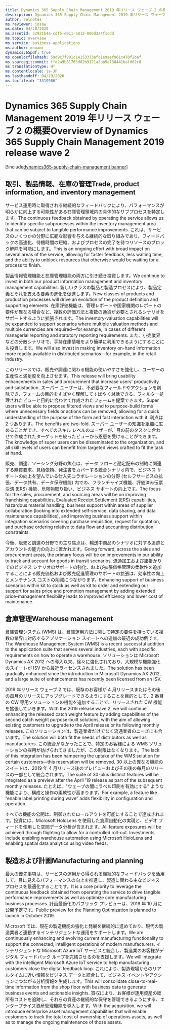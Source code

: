 ```yaml
---
title: Dynamics 365 Supply Chain Management 2019 年リリース ウェーブ 2 の概要
description: Dynamics 365 Supply Chain Management 2019 年リリース ウェーブ 2 の概要
author: relnotes
ms.reviewer: josaw
ms.date: 04/28/2020
ms.assetid: 32921b4a-cdf5-e911-a813-000d3a4f1cdd
ms.topic: overview
ms.service: business-applications
ms.author: mswami
dynamics365pdf: true
ms.openlocfilehash: 59d9c7f901c14153373afc1e9aef961c470f2bef
ms.sourcegitcommit: ffd2a9b81763d82b9121a2bb5a738441bafd62c8
ms.translationtype: HT
ms.contentlocale: ja-JP
ms.lasthandoff: 04/29/2020
ms.locfileid: "3319986"
---
```

# <a name="overview-of-dynamics-365-supply-chain-management-2019-release-wave-2"></a><span data-ttu-id="7760c-103">Dynamics 365 Supply Chain Management 2019 年リリース ウェーブ 2 の概要</span><span class="sxs-lookup"><span data-stu-id="7760c-103">Overview of Dynamics 365 Supply Chain Management 2019 release wave 2</span></span>
[!include[dynamics365-supply-chain-management banner](../includes/dynamics365-supply-chain-management.md)]

<!--overview start-->
## <a name="trade-product-information-and-inventory-management"></a><span data-ttu-id="7760c-104">取引、製品情報、在庫の管理</span><span class="sxs-lookup"><span data-stu-id="7760c-104">Trade, product information, and inventory management</span></span>
<span data-ttu-id="7760c-105">サービス運用時に取得される継続的なフィードバックにより、パフォーマンスが明らかに向上する可能性がある在庫管理領域内の具体的なサブプロセスを特定します。</span><span class="sxs-lookup"><span data-stu-id="7760c-105">The continuous feedback obtained by operating the service allows us to identify specific subprocesses within the inventory management area that can be subject to tangible performance improvements.</span></span> <span data-ttu-id="7760c-106">これは、サービスのいくつかの分野に広範な影響を与える継続的な取り組みであり、フィードバックの高速化、待機時間の短縮、およびプロセスの完了を待つリソースのブロック解除を可能にします。</span><span class="sxs-lookup"><span data-stu-id="7760c-106">This is an ongoing effort with broad impact on several areas of the service, allowing for faster feedback, less waiting time, and the ability to unblock resources that otherwise would be waiting for a process to finish.</span></span> 

<span data-ttu-id="7760c-107">製品情報管理機能と在庫管理機能の両方に引き続き投資します。</span><span class="sxs-lookup"><span data-stu-id="7760c-107">We continue to invest in both our product information management and inventory management capabilities.</span></span> <span data-ttu-id="7760c-108">新しいクラスの製品と製造プロセスにより、製品定義とそれを支える要素の進化を促進します。</span><span class="sxs-lookup"><span data-stu-id="7760c-108">New classes of products and production processes will drive an evolution of the product definition and supporting elements.</span></span> <span data-ttu-id="7760c-109">在庫評価機能は、管理レポートや国家機関のレポートの要件が異なる場合など、複数の評価方法と複数の通貨が必要とされるシナリオをサポートするように拡張されます。</span><span class="sxs-lookup"><span data-stu-id="7760c-109">The inventory-valuation capabilities will be expanded to support scenarios where multiple valuation methods and multiple currencies are required—for example, in cases of different managerial reporting and statutory reporting requirements.</span></span> <span data-ttu-id="7760c-110">また、小売業界などの分散シナリオで、手持在庫情報をより簡単に利用できるようにすることにも投資します。</span><span class="sxs-lookup"><span data-stu-id="7760c-110">We will also invest in making inventory on-hand information more readily available in distributed scenarios—for example, in the retail industry.</span></span> 

<span data-ttu-id="7760c-111">このリリースでは、販売や調達に関わる機能の使いやすさを強化し、ユーザーの生産性と満足度を向上させます。</span><span class="sxs-lookup"><span data-stu-id="7760c-111">This release will bring usability enhancements in sales and procurement that increase users' productivity and satisfaction.</span></span> <span data-ttu-id="7760c-112">スーパー ユーザーは、不必要なフィールドやアクションを削除でき、フォームの目的をすばやく理解してすばやく対話できる、フィルター処理されたビューと目的に合わせて作成されたフォームを提案できます。</span><span class="sxs-lookup"><span data-stu-id="7760c-112">Super users will be able to propose filtered views and to purpose-build forms where unnecessary fields or actions can be removed, allowing for a quick understanding of the purpose of the form and fast interaction with it.</span></span> <span data-ttu-id="7760c-113">利点は 2 つあります。</span><span class="sxs-lookup"><span data-stu-id="7760c-113">The benefits are two-fold.</span></span> <span data-ttu-id="7760c-114">スーパー ユーザーの知識を組織に広めることができ、すべてのスキル レベルのユーザーが、目の前のタスクに合わせて作成されたターゲットを絞ったビューから恩恵を受けることができます。</span><span class="sxs-lookup"><span data-stu-id="7760c-114">The knowledge of super users can be disseminated to the organization, and all skill levels of users can benefit from targeted views crafted to fit the task at hand.</span></span> 

<span data-ttu-id="7760c-115">販売、調達、ソーシング分野の焦点は、データ フローと勘定配布の制約に関連する購買要求、見積依頼、発注書をカバーする統合シナリオ内で、ビジネス サポートの向上を望んでいる仕入先コラボレーションの分野 (セルフサービスの拡張、データ共有、データ保守機能) 内での、フランチャイズ機能、評価済み伝票決済 (ERS) 機能、危険物取り扱い、ビジネス サポートの向上です。</span><span class="sxs-lookup"><span data-stu-id="7760c-115">The focus for the sales, procurement, and sourcing areas will be on improving franchising capabilities, Evaluated Receipt Settlement (ERS) capabilities, hazardous material handling, business support within areas of supplier collaboration (looking into extended self-service, data sharing, and data maintenance capabilities), and improving business support within integration scenarios covering purchase requisition, request for quotation, and purchase ordering relative to data flow and accounting distribution constraints.</span></span> 

<span data-ttu-id="7760c-116">今後、販売と調達の分野での主な焦点は、輸送中商品のシナリオに対する追跡とアカウントの能力の向上に置かれます。</span><span class="sxs-lookup"><span data-stu-id="7760c-116">Going forward, across the sales and procurement areas, the primary focus will be on improvements in our ability to track and account for goods in transit scenarios.</span></span> <span data-ttu-id="7760c-117">流通加工および諸掛かりでのビジネス シナリオのサポートの強化、および拡張価格管理の柔軟性を追加することによる販売価格および販売促進管理のサポートの拡張は、効率性の向上とメンテナンス コストの削減につながります。</span><span class="sxs-lookup"><span data-stu-id="7760c-117">Enhancing support of business scenarios within kit to stock as well as kit to order and extending our support for sales price and promotion management by adding extended price-management flexibility leads to improved efficiency and lower cost of maintenance.</span></span> 

## <a name="warehouse-management"></a><span data-ttu-id="7760c-118">倉庫管理</span><span class="sxs-lookup"><span data-stu-id="7760c-118">Warehouse management</span></span> 
<span data-ttu-id="7760c-119">倉庫管理システム (WMS) は、倉庫運用方法に関して特定の要件を持っている複数の業界に対応するアプリケーション スイートへの追加の最近の成功例です。</span><span class="sxs-lookup"><span data-stu-id="7760c-119">The Warehouse Management System (WMS) is a recent successful addition to the application suite that serves several industries, each with specific requirements on how to operate a warehouse.</span></span> <span data-ttu-id="7760c-120">ソリューションは Microsoft Dynamics AX 2012 への導入以来、徐々に強化されており、大規模な機能強化のスイートが ISV から最近ライセンスされました。</span><span class="sxs-lookup"><span data-stu-id="7760c-120">The solution has been gradually enhanced since the introduction in Microsoft Dynamics AX 2012, and a large suite of enhancements has recently been licensed from an ISV.</span></span> 

<span data-ttu-id="7760c-121">2019 年リリース ウェーブ 2 では、既存のお客様が 4 月リリースまたはその後の毎月のリリースにアップグレードできるようにすることを目的として、2 番目の CW 専用ソリューションの機能を追加することで、リリースされた CW 機能を拡張していきます。</span><span class="sxs-lookup"><span data-stu-id="7760c-121">With the 2019 release wave 2, we will continue enhancing the released catch weight feature by adding capabilities of the second catch weight purpose-built solutions, with the aim of allowing existing customers to upgrade to the April release or its following monthly releases.</span></span> <span data-ttu-id="7760c-122">このソリューションは、製造業者だけでなく流通業者のニーズにも合います。</span><span class="sxs-lookup"><span data-stu-id="7760c-122">The solution will both fit the needs of distributors as well as manufacturers.</span></span> <span data-ttu-id="7760c-123">この統合がなかったことで、特定のお客様による WMS ソリューションの採用が妨げられてきましたが、この制限はなくなります。</span><span class="sxs-lookup"><span data-stu-id="7760c-123">The lack of this integration has been hampering the uptake of the WMS solution for certain customers—this reservation will be removed.</span></span> <span data-ttu-id="7760c-124">30 以上の異なる機能のスイートは、2019 年 4 月リリース後のプレビューおよびその後の毎月のリリースの一部として統合されます。</span><span class="sxs-lookup"><span data-stu-id="7760c-124">The suite of 30-plus distinct features will be integrated as a preview after the April ’19 release as part of the subsequent monthly releases.</span></span> <span data-ttu-id="7760c-125">たとえば、"ウェーブの間にラベル印刷を有効にする" ような機能により、構成と操作の柔軟性が高まります。</span><span class="sxs-lookup"><span data-stu-id="7760c-125">For example, a feature like “enable label printing during wave” adds flexibility in configuration and operation.</span></span> 

<span data-ttu-id="7760c-126">すべての機能の公開は、制御されたロールアウトを可能にすることで達成されます。投資には、Microsoft HoloLens を使用した倉庫自動化の実現と、ビデオ フィードを使用した空間データ分析が含まれます。</span><span class="sxs-lookup"><span data-stu-id="7760c-126">All feature exposures will be achieved through flighting to allow for a controlled roll-out. Investments include enabling warehouse automation using Microsoft HoloLens and enabling spatial data analytics using video feeds.</span></span> 

## <a name="manufacturing-and-planning"></a><span data-ttu-id="7760c-127">製造および計画</span><span class="sxs-lookup"><span data-stu-id="7760c-127">Manufacturing and planning</span></span>
<span data-ttu-id="7760c-128">最大の優先事項は、サービスの運用から得られる継続的なフィードバックを活用して、目に見えるパフォーマンスの向上を推進し、製造に関わる主なビジネス プロセスを最適化することです。</span><span class="sxs-lookup"><span data-stu-id="7760c-128">It is a core priority to leverage the continuous feedback obtained from operating the service to drive tangible performance improvements as well as optimize core manufacturing business processes.</span></span> <span data-ttu-id="7760c-129">計画最適化のパブリック プレビューは、2019 年 10 月に公開予定です。</span><span class="sxs-lookup"><span data-stu-id="7760c-129">Public preview for the Planning Optimization is planned to launch in October 2019.</span></span> 

<span data-ttu-id="7760c-130">Microsoft では、現在の製造機能の強化と発展を継続的に進めており、現代の製造業者と連動するインテリジェントな運用をサポートします。</span><span class="sxs-lookup"><span data-stu-id="7760c-130">We are continuously enhancing and evolving current manufacturing functionality to support the connected, intelligent operations of modern manufacturers.</span></span> <span data-ttu-id="7760c-131">インテリジェントな Microsoft Azure IoT サービスと統合し、製造業のお客様がデジタル フィードバック ループを完結させるのを支援します。</span><span class="sxs-lookup"><span data-stu-id="7760c-131">We will integrate with the intelligent Microsoft Azure IoT service to help manufacturing customers close the digital feedback loop.</span></span> <span data-ttu-id="7760c-132">これにより、製造現場からのリアルタイムに近い情報をビジネス データと統合して、ビジネス イベントやアクションにつながる分析情報を生成します。</span><span class="sxs-lookup"><span data-stu-id="7760c-132">This will consolidate close-to-real-time information from the shop floor with business data to generate business events and actionable insights.</span></span> <span data-ttu-id="7760c-133">買収により、お客様が運用資産の総所有コストを追跡し、それらの資産の継続的な保守を管理できるようにする、エンタープライズ資産管理機能を導入します。</span><span class="sxs-lookup"><span data-stu-id="7760c-133">With the acquisition, we will introduce enterprise asset management capabilities that will enable customers to track the total cost of ownership of operations assets, as well as to manage the ongoing maintenance of those assets.</span></span>
<!--overview end-->